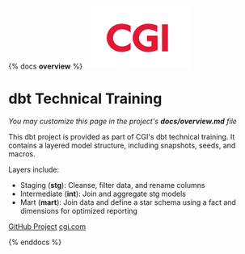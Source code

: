 {% docs __overview__ %}
![CGI](assets/cgi_logo.png)
# dbt Technical Training
*You may customize this page in the project's **docs/overview.md** file*

This dbt project is provided as part of CGI's dbt technical training.
It contains a layered model structure, including snapshots, seeds, and macros.

Layers include:
- Staging (**stg**): Cleanse, filter data, and rename columns
- Intermediate (**int**): Join and aggregate stg models
- Mart (**mart**): Join data and define a star schema using a fact and dimensions for optimized reporting

[GitHub Project](https://github.com/dbt-snowflake-demo/sample-project)
[cgi.com](https://www.cgi.com/en)

{% enddocs %}